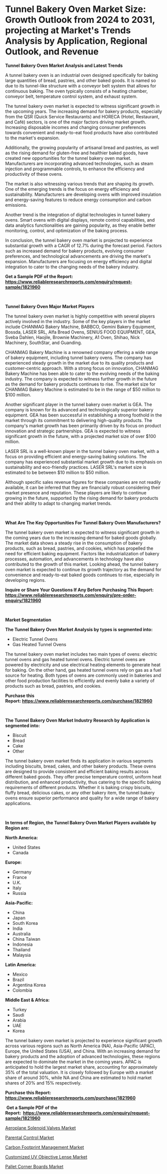 <p><h1>Tunnel Bakery Oven Market Size: Growth Outlook from 2024 to 2031, projecting at Market's Trends Analysis by Application, Regional Outlook, and Revenue</h1></p><p><strong>Tunnel Bakery Oven Market Analysis and Latest Trends</strong></p>
<p><p>A tunnel bakery oven is an industrial oven designed specifically for baking large quantities of bread, pastries, and other baked goods. It is named so due to its tunnel-like structure with a conveyor belt system that allows for continuous baking. The oven typically consists of a heating chamber, conveyor belt, temperature control system, and exhaust system.</p><p>The tunnel bakery oven market is expected to witness significant growth in the upcoming years. The increasing demand for bakery products, especially from the QSR (Quick Service Restaurants) and HORECA (Hotel, Restaurant, and Café) sectors, is one of the major factors driving market growth. Increasing disposable incomes and changing consumer preferences towards convenient and ready-to-eat food products have also contributed to the market's expansion.</p><p>Additionally, the growing popularity of artisanal bread and pastries, as well as the rising demand for gluten-free and healthier baked goods, have created new opportunities for the tunnel bakery oven market. Manufacturers are incorporating advanced technologies, such as steam injection and programmable controls, to enhance the efficiency and productivity of these ovens.</p><p>The market is also witnessing various trends that are shaping its growth. One of the emerging trends is the focus on energy efficiency and sustainability. Manufacturers are developing ovens with improved insulation and energy-saving features to reduce energy consumption and carbon emissions.</p><p>Another trend is the integration of digital technologies in tunnel bakery ovens. Smart ovens with digital displays, remote control capabilities, and data analytics functionalities are gaining popularity, as they enable better monitoring, control, and optimization of the baking process.</p><p>In conclusion, the tunnel bakery oven market is projected to experience substantial growth with a CAGR of 12.7% during the forecast period. Factors such as increased demand for bakery products, evolving consumer preferences, and technological advancements are driving the market's expansion. Manufacturers are focusing on energy efficiency and digital integration to cater to the changing needs of the bakery industry.</p></p>
<p><strong>Get a Sample PDF of the Report:&nbsp; <a href="https://www.reliableresearchreports.com/enquiry/request-sample/1821960">https://www.reliableresearchreports.com/enquiry/request-sample/1821960</a></strong></p>
<p>&nbsp;</p>
<p><strong>Tunnel Bakery Oven Major Market Players</strong></p>
<p><p>The tunnel bakery oven market is highly competitive with several players actively involved in the industry. Some of the key players in the market include CHANMAG Bakery Machine, BABBCO, Gemini Bakery Equipment, Bossda, LASER SRL, Alfa Bread Ovens, SENIUS FOOD EQUIPMENT, GEA, Sveba Dahlen, Haojile, Brownie Machinery, A1 Oven, Shihao, Nick Machinery, SouthStar, and Guanding.</p><p>CHANMAG Bakery Machine is a renowned company offering a wide range of bakery equipment, including tunnel bakery ovens. The company has experienced steady growth in the market due to its quality products and customer-centric approach. With a strong focus on innovation, CHANMAG Bakery Machine has been able to cater to the evolving needs of the baking industry. The company is expected to witness further growth in the future as the demand for bakery products continues to rise. The market size for CHANMAG Bakery Machine is estimated to be in the range of $50 million to $100 million.</p><p>Another significant player in the tunnel bakery oven market is GEA. The company is known for its advanced and technologically superior bakery equipment. GEA has been successful in establishing a strong foothold in the market through its commitment to delivering high-quality products. The company's market growth has been primarily driven by its focus on product innovation and strategic partnerships. GEA is expected to witness significant growth in the future, with a projected market size of over $100 million.</p><p>LASER SRL is a well-known player in the tunnel bakery oven market, with a focus on providing efficient and energy-saving baking solutions. The company has experienced substantial market growth due to its emphasis on sustainability and eco-friendly practices. LASER SRL's market size is estimated to be between $10 million to $50 million.</p><p>Although specific sales revenue figures for these companies are not readily available, it can be inferred that they are financially robust considering their market presence and reputation. These players are likely to continue growing in the future, supported by the rising demand for bakery products and their ability to adapt to changing market trends.</p></p>
<p>&nbsp;</p>
<p><strong>What Are The Key Opportunities For Tunnel Bakery Oven Manufacturers?</strong></p>
<p><p>The tunnel bakery oven market is expected to witness significant growth in the coming years due to the increasing demand for baked goods globally. The market data shows a steady rise in the consumption of bakery products, such as bread, pastries, and cookies, which has propelled the need for efficient baking equipment. Factors like industrialization of bakery processes, automation, and advancements in technology have also contributed to the growth of this market. Looking ahead, the tunnel bakery oven market is expected to continue its growth trajectory as the demand for convenience and ready-to-eat baked goods continues to rise, especially in developing regions.</p></p>
<p><strong>Inquire or Share Your Questions If Any Before Purchasing This Report: <a href="https://www.reliableresearchreports.com/enquiry/pre-order-enquiry/1821960">https://www.reliableresearchreports.com/enquiry/pre-order-enquiry/1821960</a></strong></p>
<p>&nbsp;</p>
<p><strong>Market Segmentation</strong></p>
<p><strong>The Tunnel Bakery Oven Market Analysis by types is segmented into:</strong></p>
<p><ul><li>Electric Tunnel Ovens</li><li>Gas Heated Tunnel Ovens</li></ul></p>
<p><p>The tunnel bakery oven market includes two main types of ovens: electric tunnel ovens and gas heated tunnel ovens. Electric tunnel ovens are powered by electricity and use electrical heating elements to generate heat for baking. On the other hand, gas heated tunnel ovens rely on gas as a fuel source for heating. Both types of ovens are commonly used in bakeries and other food production facilities to efficiently and evenly bake a variety of products such as bread, pastries, and cookies.</p></p>
<p><strong>Purchase this Report:&nbsp;<a href="https://www.reliableresearchreports.com/purchase/1821960">https://www.reliableresearchreports.com/purchase/1821960</a></strong></p>
<p>&nbsp;</p>
<p><strong>The Tunnel Bakery Oven Market Industry Research by Application is segmented into:</strong></p>
<p><ul><li>Biscuit</li><li>Bread</li><li>Cake</li><li>Other</li></ul></p>
<p><p>The tunnel bakery oven market finds its application in various segments including biscuits, bread, cakes, and other bakery products. These ovens are designed to provide consistent and efficient baking results across different baked goods. They offer precise temperature control, uniform heat distribution, and enhanced productivity, thus catering to the specific baking requirements of different products. Whether it is baking crispy biscuits, fluffy bread, delicious cakes, or any other bakery item, the tunnel bakery ovens ensure superior performance and quality for a wide range of bakery applications.</p></p>
<p>&nbsp;</p>
<p><strong>In terms of Region, the Tunnel Bakery Oven Market Players available by Region are:</strong></p>
<p>
    <p> <strong> North America: </strong>
        <ul>
            <li>United States</li>
            <li>Canada</li>
        </ul>
        </p> 
    <p> <strong> Europe: </strong>
        <ul>
            <li>Germany</li>
            <li>France</li>
            <li>U.K.</li>
            <li>Italy</li>
            <li>Russia</li>
        </ul>
        </p> 
    <p> <strong> Asia-Pacific: </strong>
        <ul>
            <li>China</li>
            <li>Japan</li>
            <li>South Korea</li>
            <li>India</li>
            <li>Australia</li>
            <li>China Taiwan</li>
            <li>Indonesia</li>
            <li>Thailand</li>
            <li>Malaysia</li>
        </ul>
        </p> 
    <p> <strong> Latin America: </strong>
        <ul>
            <li>Mexico</li>
            <li>Brazil</li>
            <li>Argentina Korea</li>
            <li>Colombia</li>
        </ul>
        </p> 
    <p> <strong> Middle East & Africa: </strong>
        <ul>
            <li>Turkey</li>
            <li>Saudi</li>
            <li>Arabia</li>
            <li>UAE</li>
            <li>Korea</li>
        </ul>
    </p>
    </p>
<p><p>The tunnel bakery oven market is projected to experience significant growth across various regions such as North America (NA), Asia-Pacific (APAC), Europe, the United States (USA), and China. With an increasing demand for bakery products and the adoption of advanced technologies, these regions are expected to dominate the market in the coming years. APAC is anticipated to hold the largest market share, accounting for approximately 35% of the total valuation. It is closely followed by Europe with a market share of around 30%, while NA and China are estimated to hold market shares of 20% and 15% respectively.</p></p>
<p><strong>Purchase this Report: <a href="https://www.reliableresearchreports.com/purchase/1821960">https://www.reliableresearchreports.com/purchase/1821960</a></strong></p>
<p>&nbsp;<strong>Get a Sample PDF of the Report:&nbsp;&nbsp;<a href="https://www.reliableresearchreports.com/enquiry/request-sample/1821960">https://www.reliableresearchreports.com/enquiry/request-sample/1821960</a></strong></p>
<p><strong></strong></p>
<p><p><a href="https://github.com/kuntayevaz/Market-Research-Report-List-2/blob/main/aeroplane-solenoid-valves-market.md">Aeroplane Solenoid Valves Market</a></p><p><a href="https://medium.com/@joanobrien1990/parental-control-market-insights-into-market-cagr-market-trends-and-growth-strategies-908090ff00fb">Parental Control Market</a></p><p><a href="https://medium.com/@joanobrien1990/carbon-footprint-management-market-competitive-analysis-market-trends-and-forecast-to-2030-160c5e41629c">Carbon Footprint Management Market</a></p><p><a href="https://github.com/kipkeeva/Market-Research-Report-List-2/blob/main/customized-uv-objective-lense-market.md">Customized UV Objective Lense Market</a></p><p><a href="https://medium.com/@joanobrien1990/pallet-corner-boards-market-report-reveals-the-latest-trends-and-growth-opportunities-of-this-d5f4edf3215a">Pallet Corner Boards Market</a></p></p>